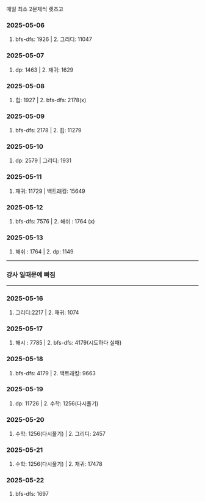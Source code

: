매일 최소 2문제씩 렛츠고

### 2025-05-06
1. bfs-dfs: 1926 |  2. 그리디: 11047
### 2025-05-07
1. dp: 1463 | 2. 재귀: 1629
### 2025-05-08
1. 힙: 1927 | 2. bfs-dfs: 2178(x)
### 2025-05-09
1. bfs-dfs: 2178 | 2. 힙: 11279
### 2025-05-10
1. dp: 2579 | 그리디: 1931
### 2025-05-11
1. 재귀: 11729 | 백트래킹: 15649
### 2025-05-12
1. bfs-dfs: 7576 | 2. 해쉬 : 1764 (x)
### 2025-05-13
1. 해쉬 : 1764 | 2. dp: 1149 
*******
### 강사 일때문에 빠짐
******
### 2025-05-16
1. 그리디:2217 | 2. 재귀: 1074
### 2025-05-17
1. 해시 : 7785 | 2. bfs-dfs: 4179(시도하다 실패)
### 2025-05-18
1. bfs-dfs: 4179 | 2. 백트래킹: 9663 
### 2025-05-19
1. dp: 11726 | 2. 수학: 1256(다시풀기)
### 2025-05-20
1. 수학: 1256(다시풀기) | 2. 그리디: 2457
### 2025-05-21
1. 수학: 1256(다시풀기) | 2. 재귀: 17478
### 2025-05-22
1. bfs-dfs: 1697
